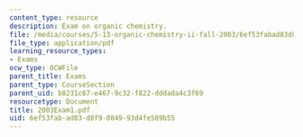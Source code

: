 ```yaml
---
content_type: resource
description: Exam on organic chemistry.
file: /media/courses/5-13-organic-chemistry-ii-fall-2003/6ef53fabad83d8f9084993d4fe509b55_2003Exam1.pdf
file_type: application/pdf
learning_resource_types:
- Exams
ocw_type: OCWFile
parent_title: Exams
parent_type: CourseSection
parent_uid: b8231c67-e467-9c32-f822-dddada4c3f69
resourcetype: Document
title: 2003Exam1.pdf
uid: 6ef53fab-ad83-d8f9-0849-93d4fe509b55
---
```

